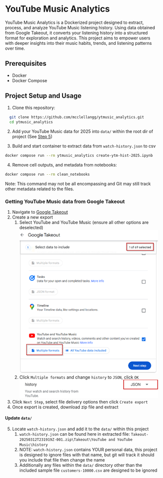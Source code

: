 # YouTube Music Analytics

YouTube Music Analytics is a Dockerized project designed to extract, process, and analyze YouTube Music listening history. Using data obtained from Google Takeout, it converts your listening history into a structured format for exploration and analytics. This project aims to empower users with deeper insights into their music habits, trends, and listening patterns over time.

## Prerequisites
- Docker
- Docker Compose

## Project Setup and Usage
1. Clone this repository:

 ```bash
   git clone https://github.com/mcclellangg/ytmusic_analytics.git
   cd ytmusic_analytics
   ```

2. Add your YouTube Music data for 2025 into `data/` within the root dir of project (See [Step 5](#update-data))

3. Build and start container to extract data from `watch-history.json` to csv

```bash
docker compose run --rm ytmusic_analytics create-ytm-hist-2025.ipynb
```

4. Remove cell outputs, and metadata from notebooks:

```bash
docker compose run --rm clean_notebooks
```

Note: This command may not be all encompassing and Git may still track other metadata related to the files.

### Getting YouTube Music data from Google Takeout
1. Navigate to [Google Takeout](https://takeout.google.com/)
2. Create a new export
    1. Select YouTube and YouTube Music (ensure all other options are deselected)
        ![Google Takeout - select datasets](img_assets/select_data.png)
    2. Click `Multiple formats` and change `history` to `JSON`, click `OK`
        ![Google Takeout - select data format](img_assets/change_format_to_json.png)
3. Click `Next Step`, select file delivery options then click `Create export`
4. Once export is created, download zip file and extract
#### Update `data/`
5. Locate `watch-history.json` and add it to the `data/` within this project
    1. `watch-history.json` can be found here in extracted file: `Takeout-20250312T231919Z-001.zip\Takeout\YouTube and YouTube Music\history`
    2. NOTE: `watch-history.json` contains YOUR personal data, this project is designed to ignore files with that name, but git will track it should you include that file then change the name
    3. Additionally any files within the `data/` directory other than the included sample file `customers-10000.csv` are designed to be ignored

